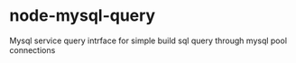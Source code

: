 node-mysql-query
================

Mysql service query intrface for simple build sql query through mysql pool connections
